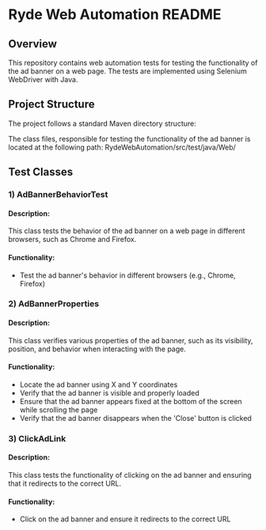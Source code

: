 # Ryde Web Automation README

## Overview

This repository contains web automation tests for testing the functionality of the ad banner on a web page. The tests are implemented using Selenium WebDriver with Java.

## Project Structure
The project follows a standard Maven directory structure:

The class files, responsible for testing the functionality of the ad banner is located at the following path:
RydeWebAutomation/src/test/java/Web/

## Test Classes

### 1) AdBannerBehaviorTest

#### Description:
This class tests the behavior of the ad banner on a web page in different browsers, such as Chrome and Firefox.

#### Functionality:
- Test the ad banner's behavior in different browsers (e.g., Chrome, Firefox)

### 2) AdBannerProperties

#### Description:
This class verifies various properties of the ad banner, such as its visibility, position, and behavior when interacting with the page.

#### Functionality:
- Locate the ad banner using X and Y coordinates
- Verify that the ad banner is visible and properly loaded
- Ensure that the ad banner appears fixed at the bottom of the screen while scrolling the page
- Verify that the ad banner disappears when the 'Close' button is clicked

### 3) ClickAdLink

#### Description:
This class tests the functionality of clicking on the ad banner and ensuring that it redirects to the correct URL.

#### Functionality:
- Click on the ad banner and ensure it redirects to the correct URL
